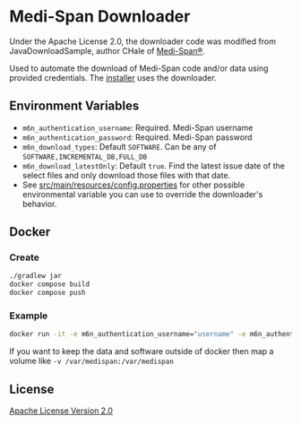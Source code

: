 # Medi-Span Downloader

Under the Apache License 2.0, the downloader code was modified from JavaDownloadSample, author CHale of [Medi-Span®](https://www.wolterskluwer.com/en/solutions/medi-span).

Used to automate the download of Medi-Span code and/or data using provided credentials.
The [installer](../installer/README.md) uses the downloader.

## Environment Variables
- `m6n_authentication_username`: Required. Medi-Span username
- `m6n_authentication_password`: Required. Medi-Span password
- `m6n_download_types`: Default `SOFTWARE`. Can be any of `SOFTWARE,INCREMENTAL_DB,FULL_DB`
- `m6n_download_latestOnly`: Default `true`.  Find the latest issue date of the select files and only download those files with that date.
- See [src/main/resources/config.properties](src/main/resources/config.properties) for other possible environmental variable you can use to override the downloader's behavior.

## Docker
### Create
```bash
./gradlew jar
docker compose build
docker compose push
```
### Example
```bash
docker run -it -e m6n_authentication_username="username" -e m6n_authentication_password="password" ghcr.io/bluestep-systems/m6n-downloader
```
If you want to keep the data and software outside of docker then map a volume like `-v /var/medispan:/var/medispan`

## License
[Apache License Version 2.0](LICENSE)
